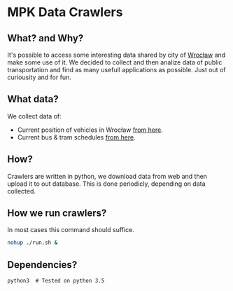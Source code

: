 # MPK Data Crawlers

## What? and Why?
It's possible to access some interesting data shared by city of [Wrocław](https://www.wroclaw.pl/open-data/) and make some use of it. We decided to collect and then analize data of public transportation and find as many usefull applications as possible. Just out of curiousity and for fun.

## What data?
We collect data of:
- Current position of vehicles in Wrocław [from here](https://www.wroclaw.pl/open-data/index.php?option=com_content&view=article&id=106:rozklad-jazdy-transportu-publicznego&catid=17&Itemid=165).
- Current bus & tram schedules [from here](http://mpk.wroc.pl/jak-jezdzimy/mapa-pozycji-pojazdow).

## How?
Crawlers are written in python, we download data from web and then upload it to out database. This is done periodicly, depending on data collected.

## How we run crawlers?
In most cases this command should suffice.
```bash
nohup ./run.sh &
```

## Dependencies?
```
python3  # Tested on python 3.5
```
